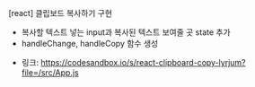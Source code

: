 [react] 클립보드 복사하기 구현
 - 복사할 텍스트 넣는 input과 복사된 텍스트 보여줄 곳 state 추가
 - handleChange, handleCopy 함수 생성

* 링크: https://codesandbox.io/s/react-clipboard-copy-lyrjum?file=/src/App.js
